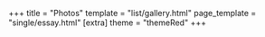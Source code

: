 +++
title = "Photos"
template = "list/gallery.html"
page_template = "single/essay.html"
[extra]
theme = "themeRed"
+++
